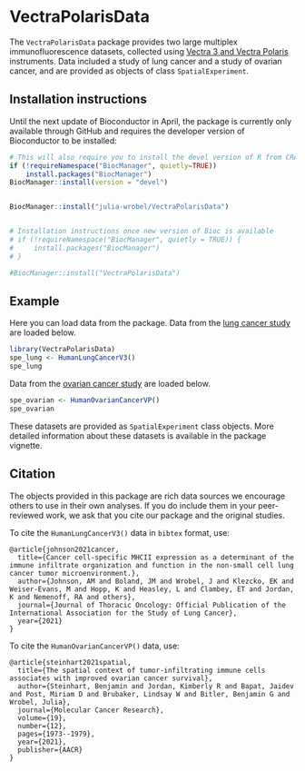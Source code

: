 
<!-- README.md is generated from README.Rmd. Please edit that file -->

# VectraPolarisData

<!-- badges: start -->
<!-- badges: end -->

The `VectraPolarisData` package provides two large multiplex
immunofluorescence datasets, collected using [Vectra 3 and Vectra
Polaris](https://www.akoyabio.com/phenoptics/mantra-vectra-instruments/)
instruments. Data included a study of lung cancer and a study of ovarian
cancer, and are provided as objects of class `SpatialExperiment`.

## Installation instructions

Until the next update of Bioconductor in April, the package is currently
only available through GitHub and requires the developer version of
Bioconductor to be installed:

``` r
# This will also require you to install the devel version of R from CRAN
if (!requireNamespace("BiocManager", quietly=TRUE))
    install.packages("BiocManager")
BiocManager::install(version = "devel")


BiocManager::install("julia-wrobel/VectraPolarisData")


# Installation instructions once new version of Bioc is available
# if (!requireNamespace("BiocManager", quietly = TRUE)) {
#     install.packages("BiocManager")
# }

#BiocManager::install("VectraPolarisData")
```

## Example

Here you can load data from the package. Data from the [lung cancer
study](https://www.jto.org/article/S1556-0864(21)02175-4/fulltext) are
loaded below.

``` r
library(VectraPolarisData)
spe_lung <- HumanLungCancerV3()
spe_lung
```

Data from the [ovarian cancer
study](https://aacrjournals.org/mcr/article/19/12/1973/675069/The-Spatial-Context-of-Tumor-Infiltrating-Immune)
are loaded below.

``` r
spe_ovarian <- HumanOvarianCancerVP()
spe_ovarian
```

These datasets are provided as `SpatialExperiment` class objects. More
detailed information about these datasets is available in the package
vignette.

## Citation

The objects provided in this package are rich data sources we encourage
others to use in their own analyses. If you do include them in your
peer-reviewed work, we ask that you cite our package and the original
studies.

To cite the `HumanLungCancerV3()` data in `bibtex` format, use:

    @article{johnson2021cancer,
      title={Cancer cell-specific MHCII expression as a determinant of the immune infiltrate organization and function in the non-small cell lung cancer tumor microenvironment.},
      author={Johnson, AM and Boland, JM and Wrobel, J and Klezcko, EK and Weiser-Evans, M and Hopp, K and Heasley, L and Clambey, ET and Jordan, K and Nemenoff, RA and others},
      journal={Journal of Thoracic Oncology: Official Publication of the International Association for the Study of Lung Cancer},
      year={2021}
    }

To cite the `HumanOvarianCancerVP()` data, use:

    @article{steinhart2021spatial,
      title={The spatial context of tumor-infiltrating immune cells associates with improved ovarian cancer survival},
      author={Steinhart, Benjamin and Jordan, Kimberly R and Bapat, Jaidev and Post, Miriam D and Brubaker, Lindsay W and Bitler, Benjamin G and Wrobel, Julia},
      journal={Molecular Cancer Research},
      volume={19},
      number={12},
      pages={1973--1979},
      year={2021},
      publisher={AACR}
    }
